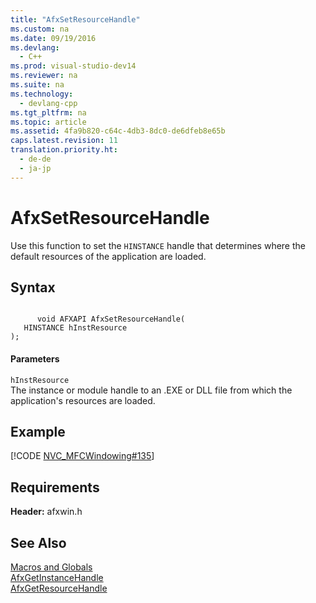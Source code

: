 ```yaml
---
title: "AfxSetResourceHandle"
ms.custom: na
ms.date: 09/19/2016
ms.devlang: 
  - C++
ms.prod: visual-studio-dev14
ms.reviewer: na
ms.suite: na
ms.technology: 
  - devlang-cpp
ms.tgt_pltfrm: na
ms.topic: article
ms.assetid: 4fa9b820-c64c-4db3-8dc0-de6dfeb8e65b
caps.latest.revision: 11
translation.priority.ht: 
  - de-de
  - ja-jp
---
```

# AfxSetResourceHandle
Use this function to set the `HINSTANCE` handle that determines where the default resources of the application are loaded.  
  
## Syntax  
  
```  
  
      void AFXAPI AfxSetResourceHandle(  
   HINSTANCE hInstResource   
);   
```  
  
#### Parameters  
 `hInstResource`  
 The instance or module handle to an .EXE or DLL file from which the application's resources are loaded.  
  
## Example  
 [!CODE [NVC_MFCWindowing#135](../CodeSnippet/VS_Snippets_Cpp/NVC_MFCWindowing#135)]  
  
## Requirements  
 **Header:** afxwin.h  
  
## See Also  
 [Macros and Globals](../vs140/MFC-Macros-and-Globals.md)   
 [AfxGetInstanceHandle](../vs140/AfxGetInstanceHandle.md)   
 [AfxGetResourceHandle](../vs140/AfxGetResourceHandle.md)